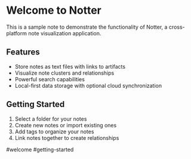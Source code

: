 # Welcome to Notter

This is a sample note to demonstrate the functionality of Notter, a cross-platform note visualization application.

## Features

- Store notes as text files with links to artifacts
- Visualize note clusters and relationships
- Powerful search capabilities
- Local-first data storage with optional cloud synchronization

## Getting Started

1. Select a folder for your notes
2. Create new notes or import existing ones
3. Add tags to organize your notes
4. Link notes together to create relationships

#welcome #getting-started

